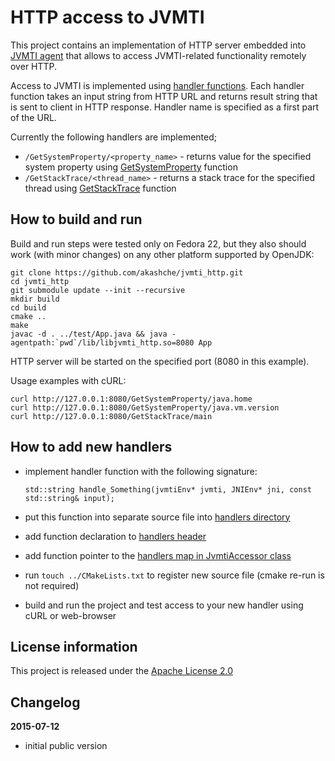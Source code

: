 HTTP access to JVMTI
====================

This project contains an implementation of HTTP server embedded into
[JVMTI agent](http://docs.oracle.com/javase/7/docs/platform/jvmti/jvmti.html) that allows 
to access JVMTI-related functionality remotely over HTTP.

Access to JVMTI is implemented using [handler functions](https://github.com/akashche/jvmti_http/tree/master/src/handlers).
Each handler function takes an input string from HTTP URL and returns result string that is sent to client in HTTP response.
Handler name is specified as a first part of the URL.

Currently the following handlers are implemented;

 * `/GetSystemProperty/<property_name>` - returns value for the specified system property using
 [GetSystemProperty](http://docs.oracle.com/javase/7/docs/platform/jvmti/jvmti.html#GetSystemProperty)
function
 * `/GetStackTrace/<thread_name>` - returns a stack trace for the specified thread using
[GetStackTrace](http://docs.oracle.com/javase/7/docs/platform/jvmti/jvmti.html#GetStackTrace) function

How to build and run
--------------------

Build and run steps were tested only on Fedora 22, but they also should work (with minor changes) 
on any other platform supported by OpenJDK:

    git clone https://github.com/akashche/jvmti_http.git
    cd jvmti_http
    git submodule update --init --recursive
    mkdir build
    cd build
    cmake ..
    make
    javac -d . ../test/App.java && java -agentpath:`pwd`/lib/libjvmti_http.so=8080 App

HTTP server will be started on the specified port (8080 in this example).

Usage examples with cURL:

    curl http://127.0.0.1:8080/GetSystemProperty/java.home
    curl http://127.0.0.1:8080/GetSystemProperty/java.vm.version
    curl http://127.0.0.1:8080/GetStackTrace/main

How to add new handlers
-----------------------

 * implement handler function with the following signature:

    `std::string handle_Something(jvmtiEnv* jvmti, JNIEnv* jni, const std::string& input);`

 * put this function into separate source file into [handlers directory](https://github.com/akashche/jvmti_http/tree/master/src/handlers)

 * add function declaration to [handlers header](https://github.com/akashche/jvmti_http/tree/master/src/handlers.hpp#L33)

 * add function pointer to the [handlers map in JvmtiAccessor class](https://github.com/akashche/jvmti_http/tree/master/src/JvmtiAccessor.cpp#L36)

 * run `touch ../CMakeLists.txt` to register new source file (cmake re-run is not required)

 * build and run the project and test access to your new handler using cURL or web-browser


License information
-------------------

This project is released under the [Apache License 2.0](http://www.apache.org/licenses/LICENSE-2.0)

Changelog
---------

**2015-07-12**

 * initial public version